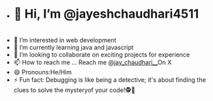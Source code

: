 - <h1>👋 Hi, I’m @jayeshchaudhari4511</h1><br>
- 👀 I’m interested in web development 
- 🌱 I’m currently learning java and javascript
- 💞️ I’m looking to collaborate on exciting projects for experience
- 📫 How to reach me ... Reach me <a href="https://x.com/Jay_chaudhari__?t=VGviybR6X7BWrbIVlzi-Aw&s=09">@jay_chaudhari__</a>On X
- 😄 Pronouns:He/Him
- ⚡ Fun fact: Debugging is like being a detective; it's about finding the clues to solve the mysteryof your code!🕵️🐞

<!---
jayeshchaudhari4511/jayeshchaudhari4511 is a ✨ special ✨ repository because its `README.md` (this file) appears on your GitHub profile.
You can click the Preview link to take a look at your changes.
--->
